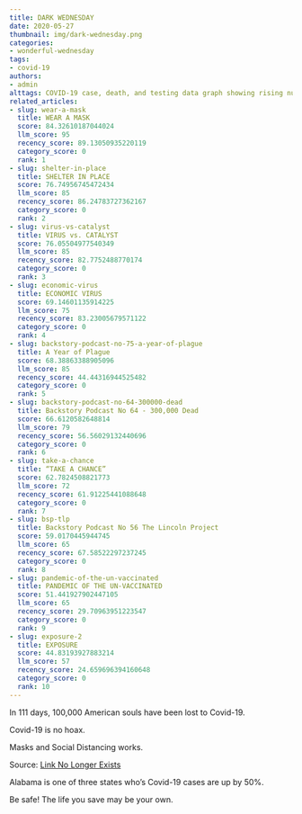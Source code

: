 ```yaml
---
title: DARK WEDNESDAY
date: 2020-05-27
thumbnail: img/dark-wednesday.png
categories:
- wonderful-wednesday
tags:
- covid-19
authors:
- admin
alttags: COVID-19 case, death, and testing data graph showing rising numbers from March to May, reflecting a serious public health ...
related_articles:
- slug: wear-a-mask
  title: WEAR A MASK
  score: 84.32610187044024
  llm_score: 95
  recency_score: 89.13050935220119
  category_score: 0
  rank: 1
- slug: shelter-in-place
  title: SHELTER IN PLACE
  score: 76.74956745472434
  llm_score: 85
  recency_score: 86.24783727362167
  category_score: 0
  rank: 2
- slug: virus-vs-catalyst
  title: VIRUS vs. CATALYST
  score: 76.05504977540349
  llm_score: 85
  recency_score: 82.7752488770174
  category_score: 0
  rank: 3
- slug: economic-virus
  title: ECONOMIC VIRUS
  score: 69.14601135914225
  llm_score: 75
  recency_score: 83.23005679571122
  category_score: 0
  rank: 4
- slug: backstory-podcast-no-75-a-year-of-plague
  title: A Year of Plague
  score: 68.38863388905096
  llm_score: 85
  recency_score: 44.44316944525482
  category_score: 0
  rank: 5
- slug: backstory-podcast-no-64-300000-dead
  title: Backstory Podcast No 64 - 300,000 Dead
  score: 66.6120582648814
  llm_score: 79
  recency_score: 56.56029132440696
  category_score: 0
  rank: 6
- slug: take-a-chance
  title: “TAKE A CHANCE”
  score: 62.7824508821773
  llm_score: 72
  recency_score: 61.91225441088648
  category_score: 0
  rank: 7
- slug: bsp-tlp
  title: Backstory Podcast No 56 The Lincoln Project
  score: 59.0170445944745
  llm_score: 65
  recency_score: 67.58522297237245
  category_score: 0
  rank: 8
- slug: pandemic-of-the-un-vaccinated
  title: PANDEMIC OF THE UN-VACCINATED
  score: 51.441927902447105
  llm_score: 65
  recency_score: 29.70963951223547
  category_score: 0
  rank: 9
- slug: exposure-2
  title: EXPOSURE
  score: 44.83193927883214
  llm_score: 57
  recency_score: 24.659696394160648
  category_score: 0
  rank: 10
---
```

In 111 days, 100,000 American souls have been lost to Covid-19.

Covid-19 is no hoax.

Masks and Social Distancing works.

Source: [Link No Longer Exists](https://www.usatoday.com/story/news/health/coronavirus-updates-100-000-deaths-cdc-surface-spread-brazil/5263058002/)

Alabama is one of three states who’s Covid-19 cases are up by 50%.

Be safe! The life you save may be your own.
